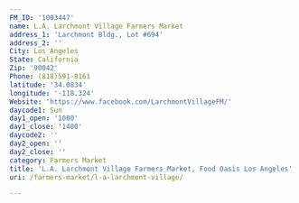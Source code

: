 ```yaml
---
FM_ID: '1003447'
name: L.A. Larchmont Village Farmers Market
address_1: 'Larchmont Bldg., Lot #694'
address_2: ''
City: Los Angeles
State: California
Zip: '90042'
Phone: (818)591-8161
latitude: '34.0834'
longitude: '-118.324'
Website: 'https://www.facebook.com/LarchmontVillageFM/'
daycode1: Sun
day1_open: '1000'
day1_close: '1400'
daycode2: ''
day2_open: ''
day2_close: ''
category: Farmers Market
title: 'L.A. Larchmont Village Farmers Market, Food Oasis Los Angeles'
uri: /farmers-market/l-a-larchmont-village/

---
```

